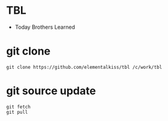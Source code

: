 # TBL
* Today Brothers Learned

# git clone
```
git clone https://github.com/elementalkiss/tbl /c/work/tbl
```

# git source update

```
git fetch
git pull
```